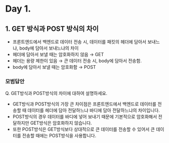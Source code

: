 # Day 1.
## 1. GET 방식과 POST 방식의 차이
- 프론트엔드에서 백엔드로 데이터 전송 시, 데이터를 패킷의 헤더에 담아서 보내느냐, body에 담아서 보내느냐의 차이
- 헤더에 담아서 보낼 때는 암호화하지 않음 &rarr; GET
- 헤더는 용량 제한이 있음 &rarr; 큰 데이터 전송 시, body에 담아서 전송함.
- body에 담아서 보낼 때는 암호화함 &rarr; POST

### 모범답안
Q. GET방식과 POST방식의 차이에 대하여 설명하세요.
- GET방식과 POST방식의 가장 큰 차이점은 프론트엔드에서 백엔드로 데이터를 전송할 때 데이터를 헤더에 담아 전달하느냐 바디에 담아 전달하느냐의 차이입니다.
- POST방식의 경우 데이터를 바디에 넣어 보내기 때문에 기본적으로 암호화해서 전달하지만 GET방식은 암호화하지 않습니다.
- 또한 POST방식은 GET방식보다 상대적으로 큰 데이터를 전송할 수 있어서 큰 데이터를 전송할 때에는 POST방식을 사용합니다.